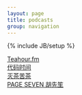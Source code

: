 ```yaml
---
layout: page
title: podcasts
group: navigation
---
```


{% include JB/setup %}

[Teahour.fm](http://teahour.fm/)       
[代码时间](http://codetimecn.com/)       
[灭茶苦茶](https://miechakucha.com/)      
[PAGE SEVEN 胡先笙](https://music.163.com/#/djradio?id=4387004https://music.163.com/#/djradio?id=4387004)          
